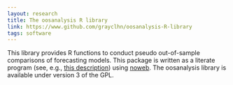 ```yaml
---
layout: research
title: The oosanalysis R library
link: https://www.github.com/grayclhn/oosanalysis-R-library
tags: software
---
```

This library provides R functions to conduct pseudo out-of-sample
comparisons of forecasting models.  This package is written as a
literate program (see, e.g., [this
description](http://vasc.ri.cmu.edu/old_help/Programming/Literate/literate.html))
using [noweb](http://www.cs.tufts.edu/~nr/noweb/). The oosanalysis
library is available under version 3 of the GPL.


<!--  LocalWords:  cvitem dbframe SQL DBI noweb rw tord backend noweb's totex
 -->
<!--  LocalWords:  GPL oosanalysis
 -->
